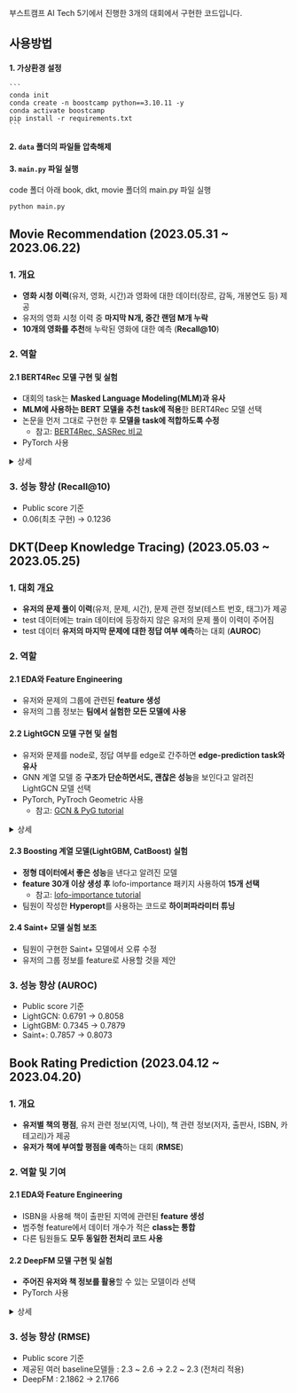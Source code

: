 부스트캠프 AI Tech 5기에서 진행한 3개의 대회에서 구현한 코드입니다.

## 사용방법
#### 1. 가상환경 설정
    ```
    conda init
    conda create -n boostcamp python==3.10.11 -y
    conda activate boostcamp
    pip install -r requirements.txt
    ```

#### 2. `data` 폴더의 파일들 압축해제

#### 3. `main.py` 파일 실행  
code 폴더 아래 book, dkt, movie 폴더의 main.py 파일 실행
  ```
  python main.py
  ```


## Movie Recommendation (2023.05.31 ~ 2023.06.22)

### 1. 개요
- **영화 시청 이력**(유저, 영화, 시간)과 영화에 대한 데이터(장르, 감독, 개봉연도 등) 제공
- 유저의 영화 시청 이력 중 **마지막 N개, 중간 랜덤 M개 누락**
- **10개의 영화를 추천**해 누락된 영화에 대한 예측 (**Recall@10**)

### 2. 역할
#### 2.1 **BERT4Rec** 모델 구현 및 실험
- 대회의 task는 **Masked Language Modeling(MLM)과 유사**
- **MLM에 사용하는 BERT 모델을 추천 task에 적용**한 BERT4Rec 모델 선택
- 논문을 먼저 그대로 구현한 후 **모델을 task에 적합하도록 수정**
  - 참고: [BERT4Rec, SASRec 비교](https://github.com/RonaldFisher9999/boostcamp_personal/blob/master/assets/sasrec_bert4rec.pdf)
- PyTorch 사용
  
<details>
<summary>상세</summary>

- 모델 구현
  - Valid data 생성
    - 유저 sequence마다 마지막 5개, 중간 5개의 랜덤 아이템 valid label로 사용
    - 남은 데이터에서 유저마다 `max_len - 10` 길이의 **sequence 샘플링**해서 valid data로 사용
  - Train data 생성
    -	Valid label을 제외한 데이터에서 유저마다 `max_len` 길이의 sequence `n_samples` 개수만큼 샘플링
    - 이때 `tail_ratio`의 비율만큼 마지막 아이템 사용
      ```
      ex) total sequnce length = 200, max_len = 100, tail_ratio = 0.25  
      마지막 25개 제외한 475개의 아이템 중 75개 + 마지막 25개 아이템
      ```
    - 각 샘플마다 일정 비율로(`mask_prob`) 마스킹
    - 마스킹된 step의 원래 아이템을 train label로 사용
  - 모델 구조
    - Input layer, Encoder layer, Output layer로 구성
    - Input layer
      - Sequence의 아이템을 embedding vector로 변환
      - `max_len`만큼의 positional embedding 사용
      - 유저, 아이템의 side information도 활용
    - Encoder layer
      - **Transformer의 encoder layer**(self-attention)와 동일
      - 따라서 attention mask를 적용하지 않음
    - Output layer
      - 1개의 linear layer를 사용
      - **마스킹된 step마다** 전체 아이템에 대한 **score 계산**
    - Loss function
      - train label과 score를 비교
      - **Cross Entropy loss** 사용
  - Validation
    -	앞서 생성한 valid data에 마스크를 섞어줌 (마지막 5개, 중간 랜덤 위치 5개)
    - 모델에 valid data를 입력해 마스킹된 step의 score 계산
    - Score를 표준화하기 위해 softmax를 적용한 후 합산
    - **합산 score 기준 상위 10개의 아이템 선택**해 valid label과 비교
    - Recall@10으로 평가
  - Inference
    - Valid label을 제외하지 않은 전체 데이터에서 `max_len - 10` 길이의 sequence 샘플링
    - 이후는 validation과 동일하게 10개의 아이템 선택
- 실혐 결과
  - **WandB**로 실험 관리
  - 유저, 아이템 정보를 추가해도 성능이 나아지지 않음
  - 파라미터 튜닝
    - `max_len`: 200 
    - `n_samples`: 10
    - `tail_raitio`: 0.5나 1.0 (`max_len`에 따라 변화)
    - `mask_prob`: 0.5

</details>

### 3. 성능 향상 (Recall@10)
- Public score 기준
- 0.06(최초 구현) → 0.1236


## DKT(Deep Knowledge Tracing) (2023.05.03 ~ 2023.05.25)

### 1. 대회 개요
-	**유저의 문제 풀이 이력**(유저, 문제, 시간), 문제 관련 정보(테스트 번호, 태그)가 제공
-	test 데이터에는 train 데이터에 등장하지 않은 유저의 문제 풀이 이력이 주어짐
-	test 데이터 **유저의 마지막 문제에 대한 정답 여부 예측**하는 대회 (**AUROC**)

### 2. 역할
#### 2.1 **EDA와 Feature Engineering**
- 유저와 문제의 그룹에 관련된 **feature 생성**
- 유저의 그룹 정보는 **팀에서 실험한 모든 모델에 사용**
#### 2.2 **LightGCN** 모델 구현 및 실험
- 유저와 문제를 node로, 정답 여부를 edge로 간주하면 **edge-prediction task와 유사**
- GNN 계열 모델 중 **구조가 단순하면서도, 괜찮은 성능**을 보인다고 알려진 LightGCN 모델 선택
- PyTorch, PyTroch Geometric 사용
  - 참고: [GCN & PyG tutorial](https://github.com/RonaldFisher9999/boostcamp_personal/blob/master/assets/torch_geometric_tutorial.ipynb)

<details>
<summary>상세</summary>

- 모델 구현 
  - Train/Valid split
    - Test 데이터와 동일하게 일정 비율 유저 데이터 전부를 valid 데이터로 분리
  - **Cold start 대응**
    - 원래의 LightGCN 모델은 학습하지 않은 node에 대해 예측이 어려움
    - 유저 그룹 feature 사용
    - **신규 유저**(train에 없었던 유저) node의 embedding vector를 **해당 유저 그룹의 평균값으로 초기화**
  - Train/Validation
    - 매번의 train epoch마다, 모델을 복사해 valid data의 유저 node 추가
    - 복사한 모델을 **`valid_n_epochs`만큼 다시 훈련**
    - 신규 유저의 마지막 문제에 대해 정답 예측
    - AUROC로 평가
  - Inference
    - 마찬가지로 train이 끝난 모델을 복사해 test data의 유저 node 추가
    - 복사한 모델을 `valid_n_epochs`만큼 다시 훈련해 예측
- 실험 결과
  - **WandB**로 실험 관리
  - **주로 푼 문제의 종류에 따라 유저 그룹**을 사용한게 가장 성능이 좋았음
  - 파라미터 튜닝
    - `n_layers`: 3
    - `embed_dim`: 128
    - `train_lr`: 0.005
    - `train_n_epochs`: 250
    - `valid_lr`: 0.005
    - `valid_n_epochs`: 50

</details>

#### 2.3 **Boosting 계열 모델**(LightGBM, CatBoost) 실험
- **정형 데이터에서 좋은 성능**을 낸다고 알려진 모델
- **feature 30개 이상 생성 후** lofo-importance 패키지 사용하여 **15개 선택**
  - 참고: [lofo-importance tutorial](https://github.com/RonaldFisher9999/boostcamp_personal/blob/master/assets/lofo_example.ipynb)
- 팀원이 작성한 **Hyperopt**를 사용하는 코드로 **하이퍼파라미터 튜닝**
#### 2.4 Saint+ 모델 실험 보조
-	팀원이 구현한 Saint+ 모델에서 오류 수정
-	유저의 그룹 정보를 feature로 사용할 것을 제안

### 3. 성능 향상 (AUROC)
- Public score 기준
- LightGCN: 0.6791 → 0.8058
- LightGBM: 0.7345 → 0.7879
-	Saint+: 0.7857 → 0.8073


## Book Rating Prediction (2023.04.12 ~ 2023.04.20)

### 1. 개요
- **유저별 책의 평점**, 유저 관련 정보(지역, 나이), 책 관련 정보(저자, 출판사, ISBN, 카테고리)가 제공
- **유저가 책에 부여할 평점을 예측**하는 대회 (**RMSE**)

### 2. 역할 및 기여
#### 2.1 **EDA와 Feature Engineering**
- ISBN을 사용해 책이 출판된 지역에 관련된 **feature 생성**
- 범주형 feature에서 데이터 개수가 적은 **class는 통합**
- 다른 팀원들도 **모두 동일한 전처리 코드 사용**
#### 2.2 **DeepFM** 모델 구현 및 실험
-	**주어진 유저와 책 정보를 활용**할 수 있는 모델이라 선택
- PyTorch 사용
<details>
<summary>상세</summary>

- 모델 구현
  - **Layer를 따로 분리**해 FM, FFM 구현에 재활용
  - Pairwise-interaction을 계산할때 FM 논문에서 제시한 방법을 사용해 **시간복잡도 감소**
- 실험 결과
  - 5 epoch 이내에 빠르게 수렴
  - 파라미터 튜닝
    - `embed_dim`: 4
    - `mlp_dims`: [64, 32, 16]
    - `lr`: 0.005
</details>

### 3. 성능 향상 (RMSE)
-	Public score 기준
- 제공된 여러 baseline모델들 : 2.3 ~ 2.6 → 2.2 ~ 2.3 (전처리 적용)
-	DeepFM : 2.1862 → 2.1766